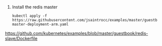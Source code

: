 1.  Install the redis master

        kubectl apply -f https://raw.githubusercontent.com/jsaintrocc/examples/master/guestbook/redis-master-deployment-arm.yaml


https://github.com/kubernetes/examples/blob/master/guestbook/redis-slave/Dockerfile
<!--stackedit_data:
eyJoaXN0b3J5IjpbLTEwODgwNDIzMTcsMjY4NDE2Nzg3XX0=
-->